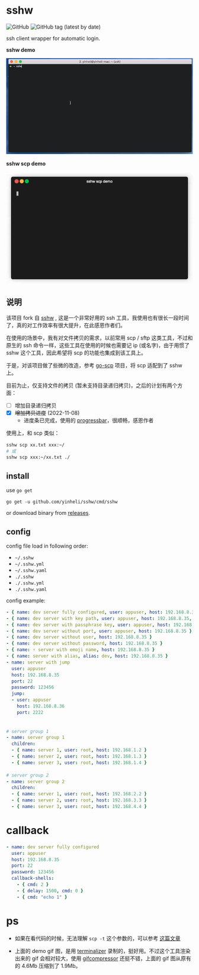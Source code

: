 # sshw

![GitHub](https://img.shields.io/github/license/yinheli/sshw) ![GitHub tag (latest by date)](https://img.shields.io/github/v/tag/yinheli/sshw)

ssh client wrapper for automatic login.

**sshw demo**

![usage](./assets/sshw-demo.gif)

**sshw scp demo**

![usage sshw scp](./assets/sshw-scp-demo.gif)

## 说明

该项目 fork 自 [sshw](https://github.com/yinheli/sshw) , 这是一个非常好用的 ssh 工具，我使用也有很长一段时间了，真的对工作效率有很大提升，在此感恩作者们。 

在使用的场景中，我有对文件拷贝的需求，以前常用 scp / sftp 这类工具，不过和原生的 ssh 命令一样，这些工具在使用的时候也需要记 ip (或名字)，由于用惯了 sshw 这个工具，因此希望将 scp 的功能也集成到该工具上。

于是，对该项目做了些微的改造，参考 [go-scp](https://github.com/bramvdbogaerde/go-scp) 项目，将 scp 适配到了 sshw 上。

目前为止，仅支持文件的拷贝 (暂未支持目录递归拷贝)，之后的计划有两个方面：

- [ ] 增加目录递归拷贝
- [x] ~~增加拷贝进度~~ (2022-11-08)
  - 进度条已完成，使用的 [progressbar](https://github.com/schollz/progressbar)，很顺畅，感恩作者

使用上，和 scp 类似：

```bash
sshw scp xx.txt xxx:~/
# 或
sshw scp xxx:~/xx.txt ./
```

## install

use `go get`

```
go get -u github.com/yinheli/sshw/cmd/sshw
```

or download binary from [releases](//github.com/yinheli/sshw/releases).

## config

config file load in following order:

- `~/.sshw`
- `~/.sshw.yml`
- `~/.sshw.yaml`
- `./.sshw`
- `./.sshw.yml`
- `./.sshw.yaml`

config example:

<!-- prettier-ignore -->
```yaml
- { name: dev server fully configured, user: appuser, host: 192.168.8.35, port: 22, password: 123456 }
- { name: dev server with key path, user: appuser, host: 192.168.8.35, port: 22, keypath: /root/.ssh/id_rsa }
- { name: dev server with passphrase key, user: appuser, host: 192.168.8.35, port: 22, keypath: /root/.ssh/id_rsa, passphrase: abcdefghijklmn}
- { name: dev server without port, user: appuser, host: 192.168.8.35 }
- { name: dev server without user, host: 192.168.8.35 }
- { name: dev server without password, host: 192.168.8.35 }
- { name: ⚡️ server with emoji name, host: 192.168.8.35 }
- { name: server with alias, alias: dev, host: 192.168.8.35 }
- name: server with jump
  user: appuser
  host: 192.168.8.35
  port: 22
  password: 123456
  jump:
  - user: appuser
    host: 192.168.8.36
    port: 2222


# server group 1
- name: server group 1
  children:
  - { name: server 1, user: root, host: 192.168.1.2 }
  - { name: server 2, user: root, host: 192.168.1.3 }
  - { name: server 3, user: root, host: 192.168.1.4 }

# server group 2
- name: server group 2
  children:
  - { name: server 1, user: root, host: 192.168.2.2 }
  - { name: server 2, user: root, host: 192.168.3.3 }
  - { name: server 3, user: root, host: 192.168.4.4 }
```

# callback

<!-- prettier-ignore -->
```yaml
- name: dev server fully configured
  user: appuser
  host: 192.168.8.35
  port: 22
  password: 123456
  callback-shells:
    - { cmd: 2 }
    - { delay: 1500, cmd: 0 }
    - { cmd: "echo 1" }
```

# ps

- 如果在看代码的时候，无法理解 `scp -t` 这个参数的，可以参考 [这篇文章](https://stackoverflow.com/questions/50637523/where-do-i-find-the-spec-for-scp-t)

- 上面的 demo gif 图，是用 [terminalizer](https://github.com/faressoft/terminalizer) 录制的，挺好用。不过这个工具渲染出来的 gif 会相对较大，使用 [gifcompressor](https://gifcompressor.com/) 还挺不错，上面的 gif 图从原有的 4.6Mb 压缩到了 1.9Mb。
